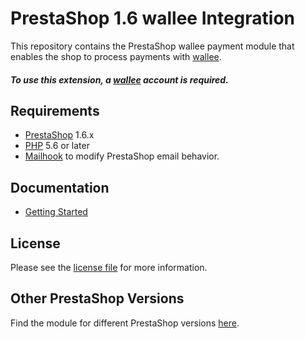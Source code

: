 # PrestaShop 1.6 wallee Integration
This repository contains the PrestaShop wallee payment module that enables the shop to process payments with [wallee](https://wallee.com/).

##### To use this extension, a [wallee](https://www.wallee.com) account is required.

## Requirements

* [PrestaShop](https://www.prestashop.com/) 1.6.x
* [PHP](http://php.net/) 5.6 or later
* [Mailhook](https://github.com/wallee-payment/prestashop-mailhook/releases) to modify PrestaShop email behavior.

## Documentation

* [Getting Started](https://github.com/wallee-payment/prestashop-1.6//wiki/Getting-Started)

## License

Please see the [license file](./LICENSE) for more information.

## Other PrestaShop Versions

Find the module for different PrestaShop versions [here](https://github.com/wallee-payment/prestashop).
